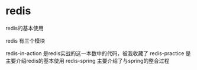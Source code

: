 # redis
redis的基本使用

redis 有三个模块

redis-in-action 是redis实战的这一本数中的代码，被我收藏了
redis-practice 是主要介绍redis的基本使用
redis-spring  主要介绍了与spring的整合过程
